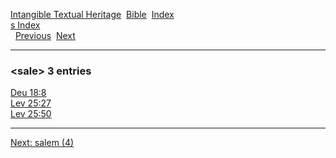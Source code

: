 [Intangible Textual Heritage](../../index)  [Bible](../index) 
[Index](index)   
[s Index](_s_)  
  [Previous](c09732)  [Next](c09734) 

------------------------------------------------------------------------

### &lt;sale&gt; 3 entries

[Deu 18:8](../kjv/deu018.htm#008)  
[Lev 25:27](../kjv/lev025.htm#027)  
[Lev 25:50](../kjv/lev025.htm#050)  

------------------------------------------------------------------------

[Next: salem (4)](c09734)
